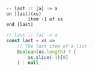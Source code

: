 ```applescript
-- last :: [a] -> a
on |last|(xs)
        item -1 of xs
end |last|
```


```javascript
// last :: [a] -> a
const last = xs =>
    // The last item of a list.
    Boolean(xs.length) ? (
        xs.slice(-1)[0]
    ) : null;
```